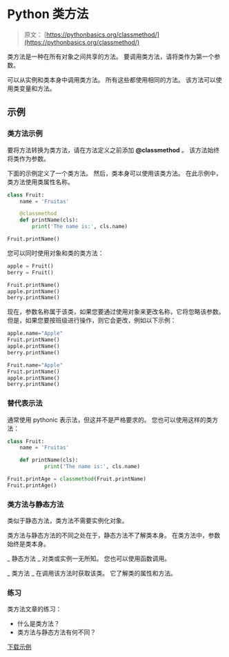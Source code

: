 # Python 类方法

> 原文： [https://pythonbasics.org/classmethod/](https://pythonbasics.org/classmethod/)

类方法是一种在所有对象之间共享的方法。 要调用类方法，请将类作为第一个参数。

可以从实例和类本身中调用类方法。 所有这些都使用相同的方法。 该方法可以使用类变量和方法。



## 示例

### 类方法示例

要将方法转换为类方法，请在方法定义之前添加 **@classmethod** 。 该方法始终将类作为参数。

下面的示例定义了一个类方法。 然后，类本身可以使用该类方法。 在此示例中，类方法使用类属性名称。

```py
class Fruit:
    name = 'Fruitas'

    @classmethod
    def printName(cls):
        print('The name is:', cls.name)

Fruit.printName()

```

您可以同时使用对象和类的类方法：

```py
apple = Fruit()
berry = Fruit()

Fruit.printName()
apple.printName()
berry.printName()

```

现在，参数名称属于该类，如果您要通过使用对象来更改名称，它将忽略该参数。 但是，如果您要按班级进行操作，则它会更改，例如以下示例：

```py
apple.name="Apple"
Fruit.printName()
apple.printName()
berry.printName()

Fruit.name="Apple"
Fruit.printName()
apple.printName()
berry.printName()

```

### 替代表示法

通常使用 pythonic 表示法，但这并不是严格要求的。
您也可以使用这样的类方法：

```py
class Fruit:
    name = 'Fruitas'

    def printName(cls):
            print('The name is:', cls.name)

Fruit.printAge = classmethod(Fruit.printName)
Fruit.printAge()

```

### 类方法与静态方法

类似于静态方法，类方法不需要实例化对象。

类方法与静态方法的不同之处在于，静态方法不了解类本身。 在类方法中，参数始终是类本身。

_ 静态方法 _ 对类或实例一无所知。 您也可以使用函数调用。

_ 类方法 _ 在调用该方法时获取该类。 它了解类的属性和方法。

### 练习

类方法文章的练习：

*   什么是类方法？
*   类方法与静态方法有何不同？

[下载示例](https://gum.co/HhgpI)